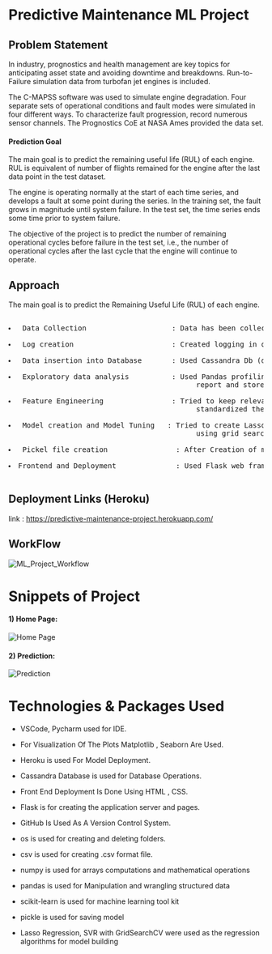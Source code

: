 # Predictive Maintenance ML Project

## Problem Statement
In industry, prognostics and health management are key topics for anticipating asset
state and avoiding downtime and breakdowns. Run-to-Failure simulation data from
turbofan jet engines is included.

The C-MAPSS software was used to simulate engine degradation. Four separate sets
of operational conditions and fault modes were simulated in four different ways. To
characterize fault progression, record numerous sensor channels. The Prognostics CoE
at NASA Ames provided the data set.

#### Prediction Goal
The main goal is to predict the remaining useful life (RUL) of each engine. RUL is
equivalent of number of flights remained for the engine after the last data point in the
test dataset.

The engine is operating normally at the start of each time series, and develops a fault at some point during the series.
In the training set, the fault grows in magnitude until system failure. In the test set, the time series ends some time prior to system failure.

The objective of the project is to predict the number of remaining operational cycles before failure in the test set, i.e., the number of operational cycles after the last cycle that the engine will continue to operate.
## Approach
  <p> The main goal is to predict the Remaining Useful Life (RUL) of each engine.<p>
  <pre>
  <li> Data Collection                    : Data has been collected from the Kaggle platform
  <li> Log creation                       : Created logging in order keep track of each step and to understand the workflow
  <li> Data insertion into Database       : Used Cassandra Db (datastax) for data Insertion
  <li> Exploratory data analysis          : Used Pandas profiling for EDA part and  generated a 
                                            report and stored in analysis folder
  <li> Feature Engineering                : Tried to keep relevant features(sensor readings) and 
                                            standardized the variables
  <li> Model creation and Model Tuning   : Tried to create Lasso CV and Support Vector Regression and by 
                                            using grid search cv and cross validation tried to tune the model.
 <li> Pickel file creation                : After Creation of model, saved model in pickle format.
 <li>Frontend and Deployment              : Used Flask web framework for frontend and Deployed the model on Heroku Cloud platform.
 </pre>
 
 ## Deployment Links (Heroku)
link : https://predictive-maintenance-project.herokuapp.com/ <br>

## WorkFlow
![ML_Project_Workflow](https://user-images.githubusercontent.com/65784413/156510445-3f818ee5-5af9-423b-aba2-930afdbc0511.png)

# Snippets of Project
#### 1) Home Page:
![Home Page](https://user-images.githubusercontent.com/65784413/156516622-6855a63c-5aa8-4fc0-906c-9bde69044108.png)


#### 2) Prediction:
![Prediction](https://user-images.githubusercontent.com/65784413/156516644-1c4b70b7-742c-427b-ad83-bfd6b9931eba.png)


# Technologies & Packages Used


* VSCode, Pycharm used for IDE.
* For Visualization Of The Plots Matplotlib , Seaborn Are Used.
* Heroku is used For Model Deployment.
* Cassandra Database is used for Database Operations.
* Front End Deployment Is Done Using HTML , CSS.
* Flask is for creating the application server and pages.
* GitHub Is Used As A Version Control System.

* os is used for creating and deleting folders.
* csv is used for creating .csv format file.
* numpy is used for arrays computations and mathematical operations
* pandas is used for Manipulation and wrangling structured data
* scikit-learn is used for machine learning tool kit
* pickle is used for saving model
* Lasso Regression, SVR with GridSearchCV were used as the regression algorithms for model building
